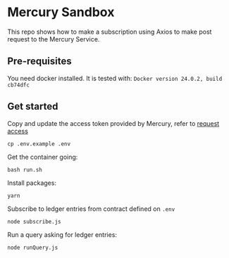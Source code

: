 # Mercury Sandbox
This repo shows how to make a subscription using Axios to make post request to the Mercury Service.

## Pre-requisites
You need docker installed.
It is tested with: `Docker version 24.0.2, build cb74dfc`

## Get started

Copy and update the access token provided by Mercury, refer to [request access](https://developers.mercurydata.app/requesting-access)

```
cp .env.example .env
```

Get the container going:
```
bash run.sh
```

Install packages:
```
yarn
```

Subscribe to ledger entries from contract defined on `.env`
```
node subscribe.js
```

Run a query asking for ledger entries:
```
node runQuery.js
```